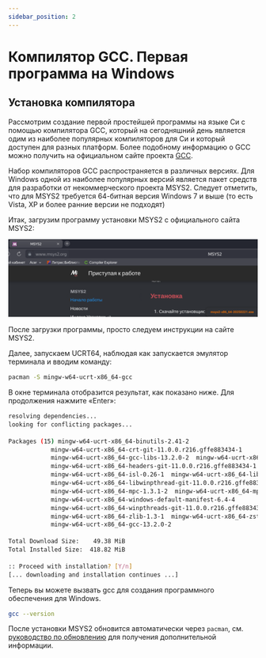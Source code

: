 ```yaml
---
sidebar_position: 2
---
```


# Компилятор GCC. Первая программа на Windows

## Установка компилятора

Рассмотрим создание первой простейшей программы на языке Си с помощью компилятора GCC, который на сегодняшний день является одим из наиболее популярных компиляторов для Cи и который доступен для разных платформ. Более подобному информацию о GCC можно получить на официальном сайте проекта [GCC](https://gcc.gnu.org/).

Набор компиляторов GCC распространяется в различных версиях. Для Windows одной из наиболее популярных версий является пакет средств для разработки от некоммерческого проекта MSYS2. Следует отметить, что для MSYS2 требуется 64-битная версия Windows 7 и выше (то есть Vista, XP и более ранние версии не подходят)

Итак, загрузим программу установки MSYS2 с официального сайта MSYS2:

![Alt text](./images/gcc_w1.png)

После загрузки программы, просто следуем инструкции на сайте MSYS2.

Далее, запускаем UCRT64, наблюдая как запускается эмулятор терминала и вводим команду:

```bash
pacman -S mingw-w64-ucrt-x86_64-gcc
```

В окне терминала отобразится результат, как показано ниже. Для продолжения нажмите «Enter»:

```bash
resolving dependencies...
looking for conflicting packages...

Packages (15) mingw-w64-ucrt-x86_64-binutils-2.41-2
            mingw-w64-ucrt-x86_64-crt-git-11.0.0.r216.gffe883434-1
            mingw-w64-ucrt-x86_64-gcc-libs-13.2.0-2  mingw-w64-ucrt-x86_64-gmp-6.3.0-2
            mingw-w64-ucrt-x86_64-headers-git-11.0.0.r216.gffe883434-1
            mingw-w64-ucrt-x86_64-isl-0.26-1  mingw-w64-ucrt-x86_64-libiconv-1.17-3
            mingw-w64-ucrt-x86_64-libwinpthread-git-11.0.0.r216.gffe883434-1
            mingw-w64-ucrt-x86_64-mpc-1.3.1-2  mingw-w64-ucrt-x86_64-mpfr-4.2.1-2
            mingw-w64-ucrt-x86_64-windows-default-manifest-6.4-4
            mingw-w64-ucrt-x86_64-winpthreads-git-11.0.0.r216.gffe883434-1
            mingw-w64-ucrt-x86_64-zlib-1.3-1  mingw-w64-ucrt-x86_64-zstd-1.5.5-1
            mingw-w64-ucrt-x86_64-gcc-13.2.0-2

Total Download Size:    49.38 MiB
Total Installed Size:  418.82 MiB

:: Proceed with installation? [Y/n]
[... downloading and installation continues ...]
```

Теперь вы можете вызвать gcc для создания программного обеспечения для Windows.

```bash
gcc --version
```

После установки MSYS2 обновится автоматически через ```pacman```, см. [руководство по обновлению](https://www.msys2.org/docs/updating/) для получения дополнительной информации.
